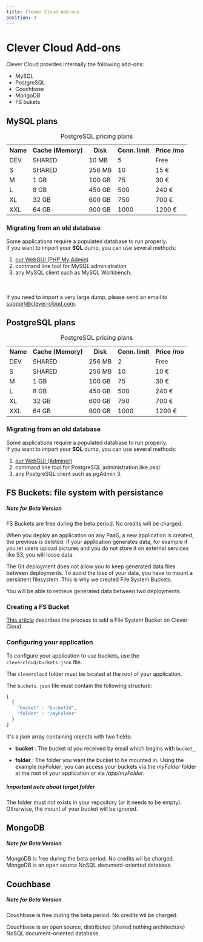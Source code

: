 ```yaml
---
title: Clever Cloud Add-ons
position: 3
---
```


# Clever Cloud Add-ons

Clever Cloud provides internally the following add-ons:

* MySQL
* PostgreSQL
* Couchbase
* MongoDB
* FS bukets


## MySQL plans

<table class="table table-bordered table-striped dataTable"><caption>PostgreSQL pricing plans</caption>
  <tr>
    <th>Name</th>
    <th>Cache (Memory)</th>
    <th>Disk</th>
    <th>Conn. limit</th>
    <th>Price /mo</th>
  </tr> 
  <tr>
    <td class="cc-col__price "><span class="label cc-label__price label-info">DEV</span></td>
    <td>SHARED</td>
    <td>10 MB</td>
    <td>5</td>
    <td>Free</td>
  </tr>
  <tr>
    <td class="cc-col__price "><span class="label cc-label__price label-info">S</span></td>
    <td>SHARED</td>
    <td>256 MB</td>
    <td>10</td>
    <td>15 €</td>
  </tr>
  <tr>
    <td class="cc-col__price "><span class="label cc-label__price label-info">M</span></td>
    <td>1 GB</td>
    <td>100 GB</td>
    <td>75</td>
    <td>30 €</td>
  </tr>
  <tr>
    <td class="cc-col__price "><span class="label cc-label__price label-info">L</span></td>
    <td>8 GB</td>
    <td>450 GB</td>
    <td>500</td>
    <td>240 €</td>
  </tr>
  <tr>
    <td class="cc-col__price "><span class="label cc-label__price label-info">XL</span></td>
    <td>32 GB</td>
    <td>600 GB</td>
    <td>750</td>
    <td>700 €</td>
  </tr>
  <tr>
    <td class="cc-col__price "><span class="label cc-label__price label-info">XXL</span></td>
    <td>64 GB</td>
    <td>900 GB</td>
    <td>1000</td>
    <td>1200 €</td>
  </tr>
</table>

### Migrating from an old database

Some applications require a populated database to run properly.  
If you want to import your **SQL** dump, you can use several methods:

1. <a href="https://dbms-pma.clever-cloud.com/">our WebGUI (PHP My Admin)</a>
2. command line tool for MySQL administration
3. any MySQL client such as MySQL Workbench.


<br/><br/>If you need to import a very large dump, please send an email to <support@clever-cloud.com>.


## PostgreSQL plans

<table class="table table-bordered table-striped dataTable"><caption>PostgreSQL pricing plans</caption>
  <tr>
    <th>Name</th>
    <th>Cache (Memory)</th>
    <th>Disk</th>
    <th>Conn. limit</th>
    <th>Price /mo</th>
  </tr> 
  <tr>
    <td class="cc-col__price "><span class="label cc-label__price label-info">DEV</span></td>
    <td>SHARED</td>
    <td>256 MB</td>
    <td>2</td>
    <td>Free</td>
  </tr>

  <tr>
    <td class="cc-col__price "><span class="label cc-label__price label-info">S</span></td>
    <td>SHARED</td>
    <td>256 MB</td>
    <td>10</td>
    <td>10 €</td>
  </tr>
  <tr>
    <td class="cc-col__price "><span class="label cc-label__price label-info">M</span></td>
    <td>1 GB</td>
    <td>100 GB</td>
    <td>75</td>
    <td>30 €</td>
  </tr>
  <tr>
    <td class="cc-col__price "><span class="label cc-label__price label-info">L</span></td>
    <td>8 GB</td>
    <td>450 GB</td>
    <td>500</td>
    <td>240 €</td>
  </tr>
  <tr>
    <td class="cc-col__price "><span class="label cc-label__price label-info">XL</span></td>
    <td>32 GB</td>
    <td>600 GB</td>
    <td>750</td>
    <td>700 €</td>
  </tr>
  <tr>
    <td class="cc-col__price "><span class="label cc-label__price label-info">XXL</span></td>
    <td>64 GB</td>
    <td>900 GB</td>
    <td>1000</td>
    <td>1200 €</td>
  </tr>
</table>

### Migrating from an old database

Some applications require a populated database to run properly.  
If you want to import your **SQL** dump, you can use several methods:

1. <a href="https://dbms-adminer.clever-cloud.com/adminer/">our WebGUI (Adminer)</a>
2. command line tool for PostgreSQL administration like psql`
3. any PostgreSQL client such as pgAdmin 3.



## FS Buckets: file system with persistance <span class="cc-beta pull-right" title="Currently in Beta version"></span>

<div class="alert alert-hot-problems">
  <h5>Note for Beta Version</h5>
  <div>FS Buckets are free during the beta period. No credits will be charged.</div>
</div>

When you deploy an application on any PaaS, a new application is created, the previous is deleted. If your application generates data, for example if you let users upload pictures and you do not store it on external services like S3, you will loose data.

The Git deployment does not allow you to keep generated data files between deployments. To avoid the loss of your data, you have to mount a persistent filesystem. This is why we created File System Buckets.

You will be able to retrieve generated data between two deployments.

### Creating a FS Bucket

[This article](/addons/clever-cloud-addons/) describes the process to add a File System Bucket on Clever Cloud.


### Configuring your application

To configure your application to use buckets, use the
`clevercloud/buckets.json` file.

The `clevercloud` folder must be located at the root of your application.

The `buckets.json` file must contain the following structure:

```javascript
[
  {
    "bucket" : "bucketId",
    "folder" : "/myFolder"
  }
]
```


It's a json array containing objects with two fields:

* **bucket**
: The bucket id you received by email which begins with `bucket_`.

* **folder**
: The folder you want the bucket to be mounted in. Using the example
*myFolder*, you can access your buckets via the *myFolder* folder at
the root of your application or via */app/myFolder*.

<div class="alert alert-hot-problems">
  <h5>Important note about target folder</h5>
  <p>
    The folder must not exists in your repository (or it needs to be empty). Otherwise, the mount of your bucket will be ignored.
  </p>
</div>



## MongoDB <span class="cc-beta pull-right" title="Currently in Beta version"></span>
<div class="alert alert-hot-problems">
  <h5>Note for Beta Version</h5>
  <div>MongoDB is free during the beta period. No credits wil be charged.</div>
</div>
MongoDB is an open source NoSQL document-oriented database.




## Couchbase <span class="cc-beta pull-right" title="Currently in Beta version"></span>

<div class="alert alert-hot-problems">
  <h5>Note for Beta Version</h5>
  <div>Couchbase is free during the beta period. No credits wil be charged.</div>
</div>

Couchbase is an open source, distributed (shared nothing architecture) NoSQL document-oriented database.
